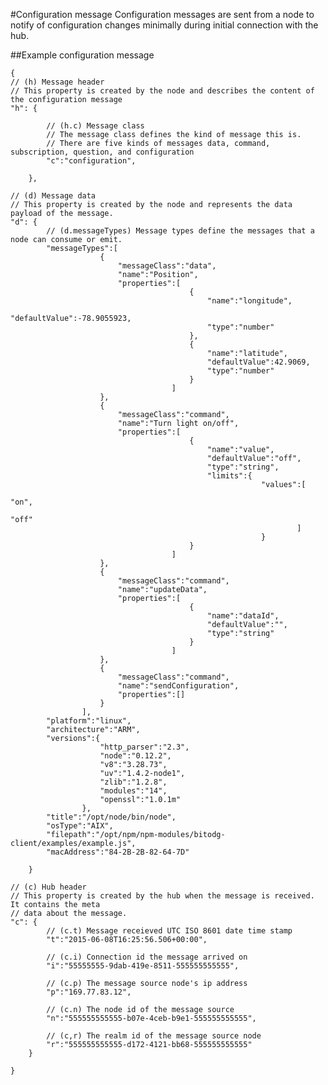 ﻿#Configuration message
Configuration messages are sent from a node to notify of configuration changes minimally 
during initial connection with the hub.

##Example configuration message
 
	{
	// (h) Message header
	// This property is created by the node and describes the content of the configuration message
	"h": { 
			    
			// (h.c) Message class
			// The message class defines the kind of message this is.
			// There are five kinds of messages data, command, subscription, question, and configuration
			"c":"configuration",  

		},

	// (d) Message data
	// This property is created by the node and represents the data payload of the message.
	"d": {
			// (d.messageTypes) Message types define the messages that a node can consume or emit.
			"messageTypes":[
						{
							"messageClass":"data",
							"name":"Position",
							"properties":[
											{
												"name":"longitude",
												"defaultValue":-78.9055923,
												"type":"number"
											},
											{
												"name":"latitude",
												"defaultValue":42.9069,
												"type":"number"
											}
										]
						},
						{
							"messageClass":"command",
							"name":"Turn light on/off",
							"properties":[
											{
												"name":"value",
												"defaultValue":"off",
												"type":"string",
												"limits":{
															"values":[
																		"on",
																		"off"
																	]
															}
											}
										]
						},
						{
							"messageClass":"command",
							"name":"updateData",
							"properties":[
											{
												"name":"dataId",
												"defaultValue":"",
												"type":"string"
											}
										]
						},
						{
							"messageClass":"command",
							"name":"sendConfiguration",
							"properties":[]
						}
					],
			"platform":"linux",
			"architecture":"ARM",
			"versions":{
						"http_parser":"2.3",
						"node":"0.12.2",
						"v8":"3.28.73",
						"uv":"1.4.2-node1",
						"zlib":"1.2.8",
						"modules":"14",
						"openssl":"1.0.1m"
					},
			"title":"/opt/node/bin/node",
			"osType":"AIX",
			"filepath":"/opt/npm/npm-modules/bitodg-client/examples/example.js",
			"macAddress":"84-2B-2B-82-64-7D"

		}

	// (c) Hub header
	// This property is created by the hub when the message is received. It contains the meta
	// data about the message.
	"c": {
			// (c.t) Message receieved UTC ISO 8601 date time stamp 
			"t":"2015-06-08T16:25:56.506+00:00",

			// (c.i) Connection id the message arrived on
			"i":"55555555-9dab-419e-8511-555555555555",

			// (c.p) The message source node's ip address
			"p":"169.77.83.12",

			// (c.n) The node id of the message source
			"n":"555555555555-b07e-4ceb-b9e1-555555555555",

			// (c,r) The realm id of the message source node
			"r":"555555555555-d172-4121-bb68-555555555555"
		}
	
	}